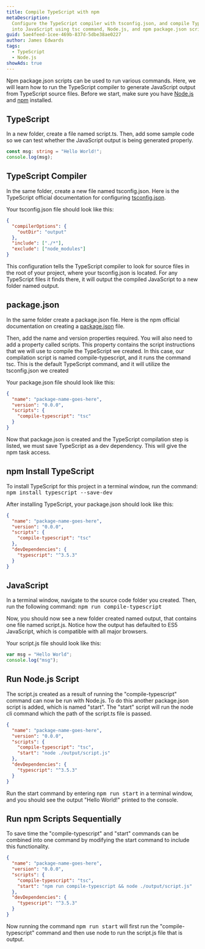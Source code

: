 ```yaml
---
title: Compile TypeScript with npm
metaDescription:
  Configure the TypeScript compiler with tsconfig.json, and compile TypeScript
  into JavaScript using tsc command, Node.js, and npm package.json scripts.
guid: 5ae4feed-1cee-469b-837d-5dbe38ae0227
author: James Edwards
tags:
  - TypeScript
  - Node.js
showAds: true
---
```


Npm package.json scripts can be used to run various commands. Here, we will
learn how to run the TypeScript compiler to generate JavaScript output from
TypeScript source files. Before we start, make sure you have
[Node.js](https://nodejs.org/en/) and
[npm](https://docs.npmjs.com/downloading-and-installing-node-js-and-npm)
installed.

## TypeScript

In a new folder, create a file named script.ts. Then, add some sample code so we
can test whether the JavaScript output is being generated properly.

```typescript
const msg: string = "Hello World!";
console.log(msg);
```

## TypeScript Compiler

In the same folder, create a new file named tsconfig.json. Here is the
TypeScript official documentation for configuring
[tsconfig.json](https://www.typescriptlang.org/docs/handbook/tsconfig-json.html).

Your tsconfig.json file should look like this:

```json
{
  "compilerOptions": {
    "outDir": "output"
  },
  "include": ["./*"],
  "exclude": ["node_modules"]
}
```

This configuration tells the TypeScript compiler to look for source files in the
root of your project, where your tsconfig.json is located. For any TypeScript
files it finds there, it will output the compiled JavaScript to a new folder
named output.

## package.json

In the same folder create a package.json file. Here is the npm official
documentation on creating a
[package.json](https://docs.npmjs.com/creating-a-package-json-file) file.

Then, add the name and version properties required. You will also need to add a
property called scripts. This property contains the script instructions that we
will use to compile the TypeScript we created. In this case, our compilation
script is named compile-typescript, and it runs the command tsc. This is the
default TypeScript command, and it will utilize the tsconfig.json we created

Your package.json file should look like this:

```json
{
  "name": "package-name-goes-here",
  "version": "0.0.0",
  "scripts": {
    "compile-typescript": "tsc"
  }
}
```

Now that package.json is created and the TypeScript compilation step is listed,
we must save TypeScript as a dev dependency. This will give the npm task access.

## npm Install TypeScript

To install TypeScript for this project in a terminal window, run the command:
<kbd>npm install typescript --save-dev</kbd>

After installing TypeScript, your package.json should look like this:

```json
{
  "name": "package-name-goes-here",
  "version": "0.0.0",
  "scripts": {
    "compile-typescript": "tsc"
  },
  "devDependencies": {
    "typescript": "^3.5.3"
  }
}
```

## JavaScript

In a terminal window, navigate to the source code folder you created. Then, run
the following command: <kbd>npm run compile-typescript</kbd>

Now, you should now see a new folder created named output, that contains one
file named script.js. Notice how the output has defaulted to ES5 JavaScript,
which is compatible with all major browsers.

Your script.js file should look like this:

```typescript
var msg = "Hello World";
console.log("msg");
```

## Run Node.js Script

The script.js created as a result of running the "compile-typescript" command
can now be run with Node.js. To do this another package.json script is added,
which is named "start". The "start" script will run the node cli command which
the path of the script.ts file is passed.

```json
{
  "name": "package-name-goes-here",
  "version": "0.0.0",
  "scripts": {
    "compile-typescript": "tsc",
    "start": "node ./output/script.js"
  },
  "devDependencies": {
    "typescript": "^3.5.3"
  }
}
```

Run the start command by entering <kbd>npm run start</kbd> in a terminal window,
and you should see the output "Hello World!" printed to the console.

## Run npm Scripts Sequentially

To save time the "compile-typescript" and "start" commands can be combined into
one command by modifying the start command to include this functionality.

```json
{
  "name": "package-name-goes-here",
  "version": "0.0.0",
  "scripts": {
    "compile-typescript": "tsc",
    "start": "npm run compile-typescript && node ./output/script.js"
  },
  "devDependencies": {
    "typescript": "^3.5.3"
  }
}
```

Now running the command <kbd>npm run start</kbd> will first run the
"compile-typescript" command and then use node to run the script.js file that is
output.
